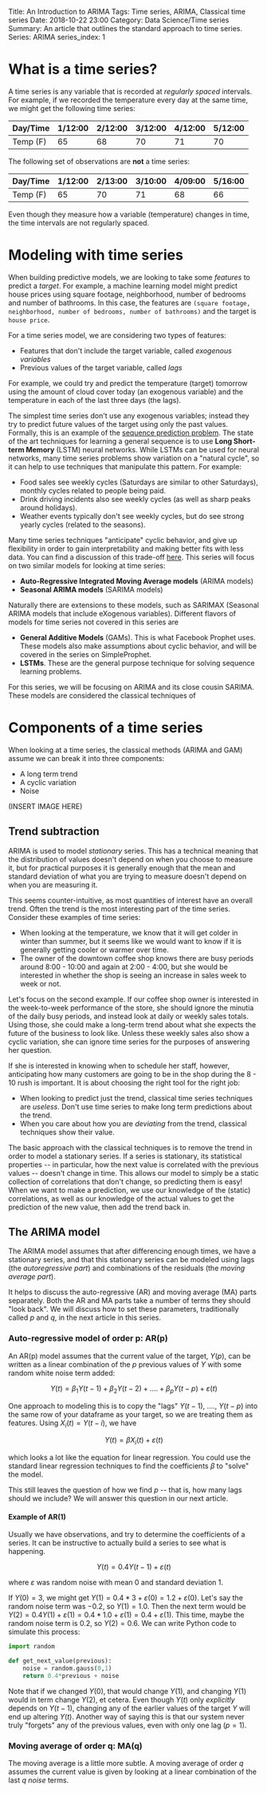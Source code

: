 Title: An Introduction to ARIMA
Tags: Time series, ARIMA, Classical time series
Date: 2018-10-22 23:00
Category: Data Science/Time series
Summary: An article that outlines the standard approach to time series.
Series: ARIMA
series_index: 1

# What is a time series?

A time series is any variable that is recorded at _regularly spaced_ intervals. For example, if we recorded the temperature every day at the same time, we might get the following time series:

| Day/Time | 1/12:00 | 2/12:00 | 3/12:00 | 4/12:00 | 5/12:00 |
| --- | --- | --- | --- | --- | --- |
| Temp (F) | 65 | 68 | 70 | 71 | 70 |

The following set of observations are **not** a time series:

| Day/Time | 1/12:00 | 2/13:00 | 3/10:00 | 4/09:00 | 5/16:00 |
| --- | --- | --- | --- | --- | --- |
| Temp (F) | 65 | 70 | 71 | 68 | 66 |

Even though they measure how a variable (temperature) changes in time, the time intervals are not regularly spaced.

# Modeling with time series

When building predictive models, we are looking to take some _features_ to predict a _target_. For example, a machine learning model might predict house prices using square footage, neighborhood, number of bedrooms and number of bathrooms. In this case, the features are `(square footage, neighborhood, number of bedrooms, number of bathrooms)` and the target is `house price`.

For a time series model, we are considering two types of features:

* Features that don't include the target variable, called _exogenous variables_
* Previous values of the target variable, called _lags_

For example, we could try and predict the temperature (target) tomorrow using the amount of cloud cover today (an exogenous variable) and the temperature in each of the last three days (the lags).

The simplest time series don't use any exogenous variables; instead they try to predict future values of the target using only the past values. Formally, this is an example of the [sequence prediction problem](https://en.wikipedia.org/wiki/Sequence_learning). The state of the art techniques for learning a general sequence is to use **Long Short-term Memory** (LSTM) neural networks. While LSTMs can be used for neural networks, many time series problems show variation on a "natural cycle", so it can help to use techniques that manipulate this pattern. For example:

* Food sales see weekly cycles (Saturdays are similar to other Saturdays), monthly cycles related to people being paid.
* Drink driving incidents also see weekly cycles (as well as sharp peaks around holidays).
* Weather events typically don't see weekly cycles, but do see strong yearly cycles (related to the seasons).

Many time series techniques "anticipate" cyclic behavior, and give up flexibility in order to gain interpretability and making better fits with less data. You can find a discussion of this trade-off [here](the-interpretability-dilemma.html). This series will focus on two similar models for looking at time series:

* **Auto-Regressive Integrated Moving Average models** (ARIMA models)
* **Seasonal ARIMA models** (SARIMA models)

Naturally there are extensions to these models, such as SARIMAX (Seasonal ARIMA models that include eXogenous variables). Different flavors of models for time series not covered in this series are

* **General Additive Models** (GAMs). This is what Facebook Prophet uses. These models also make assumptions about cyclic behavior, and will be covered in the series on SimpleProphet.
* **LSTMs**. These are the general purpose technique for solving sequence learning problems.

For this series, we will be focusing on ARIMA and its close cousin SARIMA. These models are considered the classical techniques of

# Components of a time series

When looking at a time series, the classical methods (ARIMA and GAM) assume we can break it into three components:

* A long term trend
* A cyclic variation
* Noise

(INSERT IMAGE HERE)

## Trend subtraction

ARIMA is used to model _stationary_ series. This has a technical meaning that the distribution of values doesn't depend on when you choose to measure it, but for practical purposes it is generally enough that the mean and standard deviation of what you are trying to measure doesn't depend on when you are measuring it.

This seems counter-intuitive, as most quantities of interest have an overall trend. Often the trend is the most interesting part of the time series. Consider these examples of time series:

* When looking at the temperature, we know that it will get colder in winter than summer, but it seems like we would want to know if it is generally getting cooler or warmer over time.
* The owner of the downtown coffee shop knows there are busy periods around 8:00 - 10:00 and again at 2:00 - 4:00, but she would be interested in whether the shop is seeing an increase in sales week to week or not.

Let's focus on the second example. If our coffee shop owner is interested in the week-to-week performance of the store, she should ignore the minutia of the daily busy periods, and instead look at daily or weekly sales totals. Using those, she could make a long-term trend about what she expects the future of the business to look like. Unless these weekly sales also show a cyclic variation, she can ignore time series for the purposes of answering her question.

If she is interested in knowing when to schedule her staff, however, anticipating how many customers are going to be in the shop during the 8 - 10 rush is important. It is about choosing the right tool for the right job:

* When looking to predict just the trend, classical time series techniques are _useless_. Don't use time series to make long term predictions about the trend.
* When you care about how you are _deviating_ from the trend, classical techniques show their value.

The basic approach with the classical techniques is to remove the trend in order to model a stationary series. If a series is stationary, its statistical properties -- in particular, how the next value is correlated with the previous values -- doesn't change in time. This allows our model to simply be a static collection of correlations that don't change, so predicting them is easy! When we want to make a prediction, we use our knowledge of the (static) correlations, as well as our knowledge of the actual values to get the prediction of the new value, then add the trend back in.

## The ARIMA model

The ARIMA model assumes that after differencing enough times, we have a stationary series, and that this stationary series can be modeled using lags (the _autoregressive part_) and combinations of the residuals (the _moving average part_).

It helps to discuss the auto-regressive (AR) and moving average (MA) parts separately. Both the AR and MA parts take a number of terms they should "look back". We will discuss how to set these parameters, traditionally called $p$ and $q$, in the next article in this series.

### Auto-regressive model of order p: AR(p)

An AR(p) model assumes that the current value of the target, $Y(p)$, can be written as a linear combination of the $p$ previous values of $Y$ with some random white noise term added:

$$Y(t) = \beta_1 Y(t-1) + \beta_2 Y(t-2) + .... + \beta_p Y(t-p) + \varepsilon(t)$$

One approach to modeling this is to copy the "lags" $Y(t-1)$, ...., $Y(t-p)$ into the same row of your dataframe as your target, so we are treating them as features. Using $X_i(t) = Y(t-i)$, we have

$$Y(t) = \beta X_i(t) + \varepsilon(t)$$

which looks a lot like the equation for linear regression. You could use the standard linear regression techniques to find the coefficients $\beta$ to "solve" the model.

This still leaves the question of how we find $p$ -- that is, how many lags should we include? We will answer this question in our next article.

#### Example of AR(1)

Usually we have observations, and try to determine the coefficients of a series. It can be instructive to actually build a series to see what is happening.

$$Y(t) = 0.4Y(t-1) + \varepsilon(t)$$

where $\varepsilon$ was random noise with mean 0 and standard deviation 1.

If $Y(0) = 3$, we might get $Y(1) = 0.4*3 +\varepsilon(0) = 1.2 + \varepsilon(0)$. Let's say the random noise term was $-0.2$, so $Y(1) = 1.0$. Then the next term would be $Y(2) = 0.4Y(1) + \varepsilon(1) = 0.4*1.0 + \varepsilon(1) = 0.4 + \varepsilon(1)$. This time, maybe the random noise term is $0.2$, so $Y(2) = 0.6$. We can write Python code to simulate this process:

```python
import random

def get_next_value(previous):
    noise = random.gauss(0,1)
    return 0.4*previous + noise
```

Note that if we changed $Y(0)$, that would change $Y(1)$, and changing $Y(1)$ would in term change $Y(2)$, et cetera. Even though $Y(t)$ only _explicitly_ depends on $Y(t-1)$, changing any of the earlier values of the target $Y$ will end up altering $Y(t)$. Another way of saying this is that our system never truly "forgets" any of the previous values, even with only one lag ($p=1$).

### Moving average of order q: MA(q)

The moving average is a little more subtle. A moving average of order $q$ assumes the current value is given by looking at a linear combination of the last $q$ _noise_ terms.
